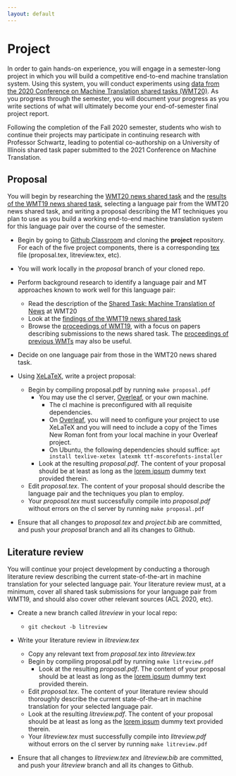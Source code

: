 ```yaml
---
layout: default
---
```


# Project

In order to gain hands-on experience, you will engage in a semester-long project in which you will build a competitive end-to-end machine translation system. Using this system, you will conduct experiments using [data from the 2020 Conference on Machine Translation shared tasks (WMT20)](http://statmt.org/wmt20/index.html). As you progress through the semester, you will document your progress as you write sections of what will ultimately become your end-of-semester final project report.

Following the completion of the Fall 2020 semester, students who wish to continue their projects may participate in continuing research with Professor Schwartz, leading to potential co-authorship on a University of Illinois shared task paper submitted to the 2021 Conference on Machine Translation.


## Proposal

You will begin by researching the [WMT20 news shared task](http://statmt.org/wmt20/translation-task.html) and the [results of the WMT19 news shared task](https://www.aclweb.org/anthology/W19-5301.pdf), selecting a language pair from the WMT20 news shared task, and writing a proposal describing the MT techniques you plan to use as you build a working end-to-end machine translation system for this language pair over the course of the semester.

* Begin by going to [Github Classroom](https://classroom.github.com/a/8agbh932) and cloning the **project** repository. For each of the five project components, there is a corresponding [tex](https://en.wikipedia.org/wiki/XeTeX) file (proposal.tex, litreview.tex, etc).

* You will work locally in the *proposal* branch of your cloned repo.

* Perform background research to identify a language pair and MT approaches known to work well for this language pair:
  * Read the description of the [Shared Task: Machine Translation of News](http://statmt.org/wmt20/translation-task.html) at WMT20
  * Look at the [findings of the WMT19 news shared task](https://www.aclweb.org/anthology/W19-5301.pdf)
  * Browse the [proceedings of WMT19](https://www.aclweb.org/anthology/volumes/W19-53/), with a focus on papers describing submissions to the news shared task. The [proceedings of previous WMTs](https://www.aclweb.org/anthology/venues/wmt/) may also be useful.

* Decide on one language pair from those in the WMT20 news shared task.

* Using [XeLaTeX](https://en.wikipedia.org/wiki/XeTeX), write a project proposal:
  * Begin by compiling proposal.pdf by running `make proposal.pdf`
    * You may use the cl server, [Overleaf](https://www.overleaf.com), or your own machine. 
       * The cl machine is preconfigured with all requisite dependencies.
       * On [Overleaf](https://www.overleaf.com), you will need to configure your project to use XeLaTeX and you will need to include a copy of the Times New Roman font from your local machine in your Overleaf project.
       * On Ubuntu, the following dependencies should suffice: `apt install texlive-xetex latexmk ttf-mscorefonts-installer`
    * Look at the resulting *proposal.pdf*. The content of your proposal should be at least as long as the [lorem ipsum](https://en.wikipedia.org/wiki/Lorem_ipsum) dummy text provided therein.
  * Edit *proposal.tex*. The content of your proposal should describe the language pair and the techniques you plan to employ.
  * Your *proposal.tex* must successfully compile into *proposal.pdf* without errors on the cl server by running `make proposal.pdf`
  
* Ensure that all changes to *proposal.tex* and *project.bib* are committed, and push your *proposal* branch and all its changes to Github.


## Literature review

You will continue your project development by conducting a thorough literature review describing the current state-of-the-art in machine translation for your selected language pair. Your literature review must, at a minimum, cover all shared task submissions for your language pair from WMT19, and should also cover other relevant sources (ACL 2020, etc).

* Create a new branch called *litreview* in your local repo:
  * `git checkout -b litreview`
  
* Write your literature review in *litreview.tex*
  * Copy any relevant text from *proposal.tex* into *litreview.tex*
  * Begin by compiling proposal.pdf by running `make litreview.pdf`
    * Look at the resulting *proposal.pdf*. The content of your proposal should be at least as long as the [lorem ipsum](https://en.wikipedia.org/wiki/Lorem_ipsum) dummy text provided therein.
  * Edit *proposal.tex*. The content of your literature review should thoroughly describe the current state-of-the-art in machine translation for your selected language pair.
  * Look at the resulting *litreview.pdf*. The content of your proposal should be at least as long as the [lorem ipsum](https://en.wikipedia.org/wiki/Lorem_ipsum) dummy text provided therein.
  * Your *litreview.tex* must successfully compile into *litreview.pdf* without errors on the cl server by running `make litreview.pdf`

* Ensure that all changes to *litreview.tex* and *litreview.bib* are committed, and push your *litreview* branch and all its changes to Github.

